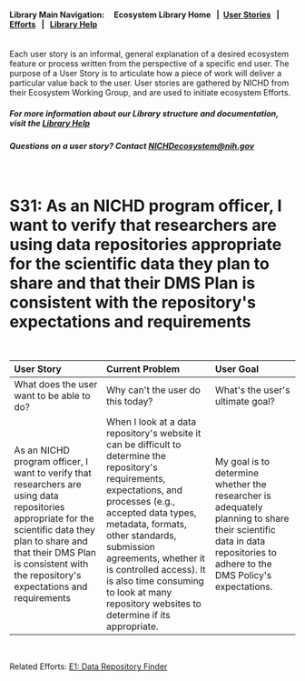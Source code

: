 #### Library Main Navigation: &nbsp; &nbsp;  <b> Ecosystem Library Home </b> &nbsp; | &nbsp;[User Stories](https://github.com/NIH-NICHD-Ecosystem/UserStories/blob/main/README.md) &nbsp; | &nbsp; [Efforts](https://github.com/NIH-NICHD-Ecosystem/Efforts/blob/main/README.md) &nbsp; | &nbsp; [Library Help](https://github.com/NIH-NICHD-Ecosystem/LibraryHelp/blob/main/README.md)

</br>
Each user story is an informal, general explanation of a desired ecosystem feature or process written from the perspective of a specific end user. The purpose of a User Story is to articulate how a piece of work will deliver a particular value back to the user. User stories are gathered by NICHD from their Ecosystem Working Group, and are used to initiate ecosystem Efforts. 

##### For more information about our Library structure and documentation, visit the [Library Help](https://github.com/NIH-NICHD-Ecosystem/LibraryHelp/blob/main/README.md) 
##### Questions on a user story? Contact [NICHDecosystem@nih.gov](mailto:NICHDecosystem@nih.gov?subject=Ecosystem_Library)
<br>

# S31: As an NICHD program officer, I want to verify that researchers are using data repositories appropriate for the scientific data they plan to share and that their DMS Plan is consistent with the repository's expectations and requirements  

<br>

| User Story | Current Problem | User Goal
| :------------- | :------------ | :------------ |
| What does the user want to be able to do? | Why can't the user do this today? | What's the user's ultimate goal?
| As an NICHD program officer, I want to verify that researchers are using data repositories appropriate for the scientific data they plan to share and that their DMS Plan is consistent with the repository's expectations and requirements  | When I look at a data repository's website it can be difficult to determine the repository's requirements, expectations, and processes (e.g., accepted data types, metadata, formats, other standards, submission agreements, whether it is controlled access). It is also time consuming to look at many repository websites to determine if its appropriate. | My goal is to determine whether the researcher is adequately planning to share their scientific data in data repositories to adhere to the DMS Policy's expectations.

<br>

Related Efforts: [E1: Data Repository Finder](https://github.com/NIH-NICHD-Ecosystem/E1_Data-Repository-Finder/blob/main/README.md)

<br>
